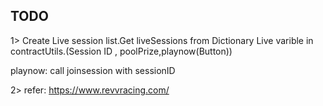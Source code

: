 
## TODO

1> Create Live session list.Get liveSessions from Dictionary Live varible in contractUtils.(Session ID , poolPrize,playnow(Button))

playnow: call joinsession with sessionID

2> refer: https://www.revvracing.com/



